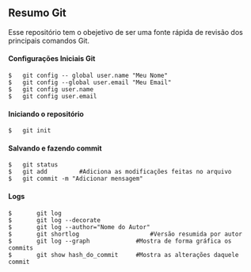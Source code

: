 ## Resumo Git
Esse repositório tem o obejetivo de ser uma fonte rápida de revisão dos principais comandos Git.
#### Configurações Iniciais Git
```git
$	git config -- global user.name "Meu Nome"
$	git config --global user.email "Meu Email"
$	git config user.name
$	git config user.email
```
#### Iniciando o repositório
```git
$	git init
```
#### Salvando e fazendo commit
```
$	git status
$	git add 		#Adiciona as modificações feitas no arquivo
$	git commit -m "Adicionar mensagem"
```
#### Logs
```
$		git log
$		git log --decorate
$		git log --author="Nome do Autor"
$		git shortlog 			     	#Versão resumida por autor
$		git log --graph			    #Mostra de forma gráfica os commits
$		git show hash_do_commit 	#Mostra as alterações daquele commit
```
